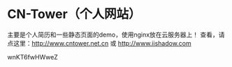 # CN-Tower（个人网站）

主要是个人简历和一些静态页面的demo，使用nginx放在云服务器上！
查看，请点这里：http://www.cntower.net.cn 或 http://www.iishadow.com


wnKT6fwHWweZ
